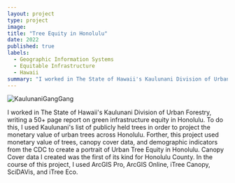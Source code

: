 ```yaml
---
layout: project
type: project
image:
title: "Tree Equity in Honolulu"
date: 2022
published: true
labels:
  - Geographic Information Systems
  - Equitable Infrastructure
  - Hawaii
summary: "I worked in The State of Hawaii's Kaulunani Division of Urban Forestry, writing a 50+ page report on green infrastructure equity in Honolulu. This project had several facets, including publicly available tree locations, census data, and canopy cover by Honolulu Zip Code."
---
```

![KaulunaniGangGang](https://github.com/WPKepler/wpkepler.github.io/assets/36553948/30fc3301-4f49-49f8-a34c-f90be5fbc911)

I worked in The State of Hawaii's Kaulunani Division of Urban Forestry, writing a 50+ page report on green infrastructure equity in Honolulu. To do this, I used Kaulunani's list of publicly held trees in order to project the monetary value of urban trees across Honolulu. Forther, this project used monetary value of trees, canopy cover data, and demographic indicators from the CDC to create a portrait of Urban Tree Equity in Honolulu. Canopy Cover data I created was the first of its kind for Honolulu County. 
In the course of this project, I used ArcGIS Pro, ArcGIS Online, iTree Canopy, SciDAVis, and iTree Eco.
